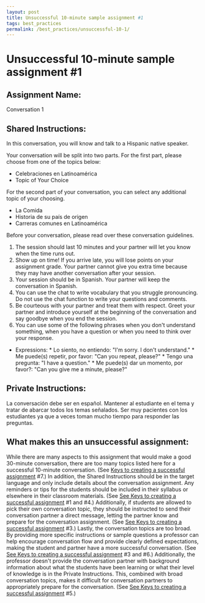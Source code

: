 ```yaml
---
layout: post
title: Unsuccessful 10-minute sample assignment #1
tags: best_practices
permalink: /best_practices/unsuccessful-10-1/
---
```


# Unsuccessful 10-minute sample assignment #1

## Assignment Name: 
Conversation 1

## Shared Instructions:  
In this conversation, you will know and talk to a Hispanic native speaker. 

Your conversation will be split into two parts. For the first part, please choose from one of the topics below: 
- Celebraciones en Latinoamérica
- Topic of Your Choice 

For the second part of your conversation, you can select any additional topic of your choosing. 
- La Comida
- Historia de su país de origen 
- Carreras comunes en Latinoamérica

Before your conversation, please read over these conversation guidelines.
1. The session should last 10 minutes and your partner will let you know when the time runs out. 
2. Show up on time! If you arrive late, you will lose points on your assignment grade. Your partner cannot give you extra time because they may have another conversation after your session. 
3. Your session should be in Spanish. Your partner will keep the conversation in Spanish. 
4. You can use the chat to write vocabulary that you struggle pronouncing. Do not use the chat function to write your questions and comments.
5. Be courteous with your partner and treat them with respect. Greet your partner and introduce yourself at the beginning of the conversation and say goodbye when you end the session.
6. You can use some of the following phrases when you don't understand something, when you have a question or when you need to think over your response.
  * Expressions: 
		* Lo siento, no entiendo: "I'm sorry. I don't understand."
		* Me puede(s) repetir, por favor: "Can you repeat, please?" 
		* Tengo una pregunta: "I have a question." 
		* Me puede(s) dar un momento, por favor?: "Can you give me a minute, please?" 

## Private Instructions: 
La conversación debe ser en español. Mantener al estudiante en el tema y tratar de abarcar todos los temas señalados. Ser muy pacientes con los estudiantes ya que a veces toman mucho tiempo para responder las preguntas.
 
## What makes this an unsuccessful assignment:
While there are many aspects to this assignment that would make a good 30-minute conversation, there are too many topics listed here for a successful 10-minute conversation. (See [Keys to creating a successful assignment](/best_practices/keys-to-a-successful-assignment/) #7.) In addition, the Shared Instructions should be in the target language and only include details about the conversation assignment. Any reminders or tips for the students should be included in their syllabus or elsewhere in their classroom materials. (See [See Keys to creating a successful assignment](/best_practices/keys-to-a-successful-assignment/) #1 and #4.) Additionally, if students are allowed to pick their own conversation topic, they should be instructed to send their conversation partner a direct message, letting the partner know and prepare for the conversation assignment. (See [See Keys to creating a successful assignment](/best_practices/keys-to-a-successful-assignment/) #3.) Lastly, the conversation topics are too broad. By providing more specific instructions or sample questions a professor can help encourage conversation flow and provide clearly defined expectations, making the student and partner have a more successful conversation. (See [See Keys to creating a successful assignment](/best_practices/keys-to-a-successful-assignment/) #3 and #6.) Additionally, the professor doesn't provide the conversation partner with background information about what the students have been learning or what their level of knowledge is in the Private Instructions. This, combined with broad conversation topics, makes it difficult for conversation partners to appropriately prepare for the conversation. (See [See Keys to creating a successful assignment](/best_practices/keys-to-a-successful-assignment/) #5.)